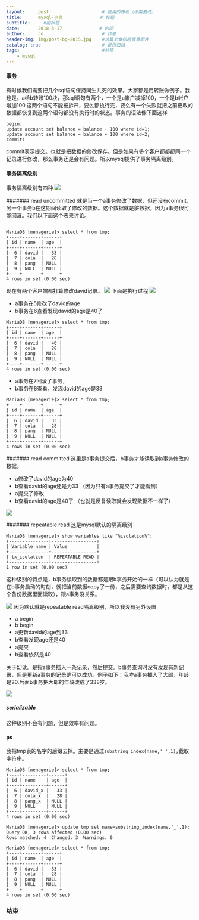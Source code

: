 ```yaml
---
layout:     post                    # 使用的布局（不需要改）
title:      mysql-事务              # 标题 
subtitle:     #副标题
date:       2018-3-17              # 时间
author:     co                      # 作者
header-img: img/post-bg-2015.jpg    #这篇文章标题背景图片
catalog: true                       # 是否归档
tags:                               #标签
    - mysql
---
```


#### 事务
有时候我们需要把几个sql语句保持同生共死的效果。大家都是用转账做例子。我也是。a给b转账100块，那sql语句有两个，一个是a帐户减掉100，一个是b帐户增加100.这两个语句不能被拆开，要么都执行完，要么有一个失败就把之前更改的数据都恢复到这两个语句都没有执行时的状态。事务的语法像下面这样

```
begin:
update account set balance = balance - 100 where id=1;
update account set balance = balance + 100 where id=2;
commit:

```
commit表示提交。也就是把数据的修改保存。但是如果有多个客户都都都同一个记录进行修改，那么事务还是会有问题。所以mysql提供了事务隔离级别。
#### 事务隔离级别
事务隔离级别有四种
![](https://gitee.com/whatplane/resource/raw/master/img/xx22222-min.PNG)

####### read uncommitted
就是当一个a事务修改了数据，但还没有commit，另一个事务b在这期间读取了修改的数据。这个数据就是脏数据。因为a事务很可能回滚。我们以下面这个表来讨论。
```

MariaDB [menagerie]> select * from tmp;
+----+-------+------+
| id | name  | age  |
+----+-------+------+
|  6 | david |   33 |
|  7 | cola  |   28 |
|  8 | pang  | NULL |
|  9 | NULL  | NULL |
+----+-------+------+
4 rows in set (0.00 sec)

```

现在有两个客户端都打算修改david记录。
![](https://gitee.com/whatplane/resource/raw/master/img/isolation222.png)
下面是执行过程
![](https://gitee.com/whatplane/resource/raw/master/img/isolation.png)
- a事务在5修改了david的age
- b事务在6查看发现david的age是40了
```
MariaDB [menagerie]> select * from tmp;
+----+-------+------+
| id | name  | age  |
+----+-------+------+
|  6 | david |   40 |
|  7 | cola  |   28 |
|  8 | pang  | NULL |
|  9 | NULL  | NULL |
+----+-------+------+
4 rows in set (0.00 sec)
```

- a事务在7回滚了事务，
- b事务在8查看，发现david的age是33

```
MariaDB [menagerie]> select * from tmp;
+----+-------+------+
| id | name  | age  |
+----+-------+------+
|  6 | david |   33 |
|  7 | cola  |   28 |
|  8 | pang  | NULL |
|  9 | NULL  | NULL |
+----+-------+------+
4 rows in set (0.00 sec)

```
####### read committed
这里是a事务提交后，b事务才能读取到a事务修改的数据。
- a修改了david的age为40
- b查看david的age还是为33 （因为只有a事务提交了才能看到）
- a提交了修改
- b查看david的age是40了 （也就是反复读取就会发现数据不一样了）


![](https://gitee.com/whatplane/resource/raw/master/img/isss521-min.png)

####### repeatable read
这是mysql默认的隔离级别
```
MariaDB [menagerie]> show variables like "%isolation%";
+---------------+-----------------+
| Variable_name | Value           |
+---------------+-----------------+
| tx_isolation  | REPEATABLE-READ |
+---------------+-----------------+
1 row in set (0.00 sec)

```
这种级别的特点是，b事务读取到的数据都是跟b事务开始的一样（可以认为就是在b事务启动的时刻，就把当前数据copy了一份，之后需要查询数据时，都是从这个备份数据里面读取），跟a事务没关系。

![](https://gitee.com/whatplane/resource/raw/master/img/repeat22233-min.png)
因为默认就是repeatable read隔离级别，所以我没有另外设置
- a begin
- b begin
- a更新david的age到33 
- b查看发现age还是40
- a提交
- b查看依然是40

关于幻读。是指a事务插入一条记录，然后提交。b事务查询时没有发现有新记录，但是更新a事务的记录确可以成功。例子如下：我咋a事务插入了大郎，年龄是20.后面b事务把大郎的年龄改成了338岁。


![](https://gitee.com/whatplane/resource/raw/master/img/repeateread2-min.png)

##### serializable
这种级别不会有问题，但是效率有问题。

#### ps
我把tmp表的名字的后缀去掉。主要是通过`substring_index(name,'_',1);`截取字符串。
```
MariaDB [menagerie]> select * from tmp;
+----+---------+------+
| id | name    | age  |
+----+---------+------+
|  6 | david_x |   33 |
|  7 | cola_x  |   28 |
|  8 | pang_x  | NULL |
|  9 | NULL    | NULL |
+----+---------+------+
4 rows in set (0.00 sec)

MariaDB [menagerie]> update tmp set name=substring_index(name,'_',1);
Query OK, 3 rows affected (0.00 sec)
Rows matched: 4  Changed: 3  Warnings: 0

MariaDB [menagerie]> select * from tmp;
+----+-------+------+
| id | name  | age  |
+----+-------+------+
|  6 | david |   33 |
|  7 | cola  |   28 |
|  8 | pang  | NULL |
|  9 | NULL  | NULL |
+----+-------+------+
4 rows in set (0.00 sec)
```
### 结束